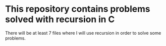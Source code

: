 # This repository contains problems solved with recursion in C
  There will be at least 7 files where I will use recursion in order to solve
  some problems.
